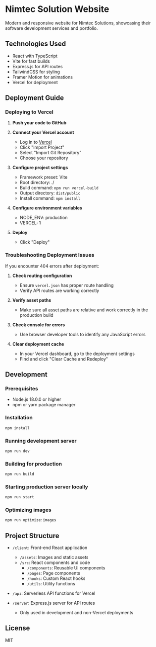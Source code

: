 # Nimtec Solution Website

Modern and responsive website for Nimtec Solutions, showcasing their software development services and portfolio.

## Technologies Used

- React with TypeScript
- Vite for fast builds
- Express.js for API routes
- TailwindCSS for styling
- Framer Motion for animations
- Vercel for deployment

## Deployment Guide

### Deploying to Vercel

1. **Push your code to GitHub**

2. **Connect your Vercel account**
   - Log in to [Vercel](https://vercel.com)
   - Click "Import Project"
   - Select "Import Git Repository"
   - Choose your repository

3. **Configure project settings**
   - Framework preset: Vite
   - Root directory: ./
   - Build command: `npm run vercel-build`
   - Output directory: `dist/public`
   - Install command: `npm install`

4. **Configure environment variables**
   - NODE_ENV: production
   - VERCEL: 1

5. **Deploy**
   - Click "Deploy"

### Troubleshooting Deployment Issues

If you encounter 404 errors after deployment:

1. **Check routing configuration**
   - Ensure `vercel.json` has proper route handling
   - Verify API routes are working correctly

2. **Verify asset paths**
   - Make sure all asset paths are relative and work correctly in the production build

3. **Check console for errors**
   - Use browser developer tools to identify any JavaScript errors

4. **Clear deployment cache**
   - In your Vercel dashboard, go to the deployment settings
   - Find and click "Clear Cache and Redeploy"

## Development

### Prerequisites

- Node.js 18.0.0 or higher
- npm or yarn package manager

### Installation

```bash
npm install
```

### Running development server

```bash
npm run dev
```

### Building for production

```bash
npm run build
```

### Starting production server locally

```bash
npm run start
```

### Optimizing images

```bash
npm run optimize:images
```

## Project Structure

- `/client`: Front-end React application
  - `/assets`: Images and static assets
  - `/src`: React components and code
    - `/components`: Reusable UI components
    - `/pages`: Page components
    - `/hooks`: Custom React hooks
    - `/utils`: Utility functions

- `/api`: Serverless API functions for Vercel

- `/server`: Express.js server for API routes
  - Only used in development and non-Vercel deployments

## License

MIT
